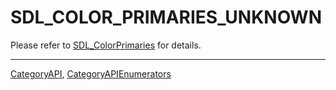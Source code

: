 # SDL_COLOR_PRIMARIES_UNKNOWN

Please refer to [SDL_ColorPrimaries](SDL_ColorPrimaries) for details.

----
[CategoryAPI](CategoryAPI), [CategoryAPIEnumerators](CategoryAPIEnumerators)

